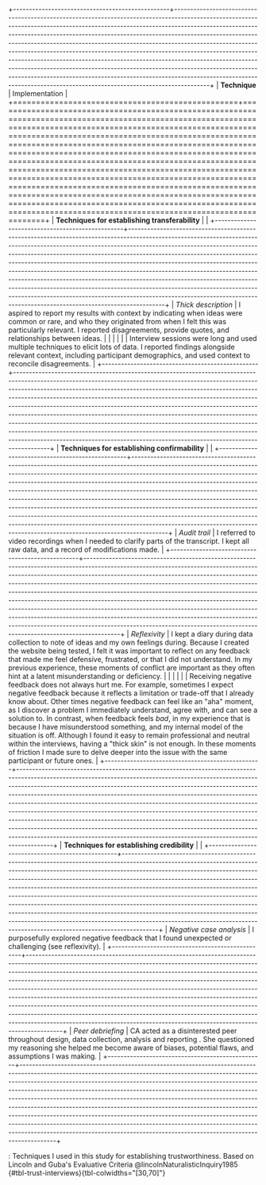 +-------------------------------------------------+-----------------------------------------------------------------------------------------------------------------------------------------------------------------------------------------------------------------------------------------------------------------------------------------------------------------------------------------------------------------------------------------------------------------------------------------------------------------------------------------------------------------------------------------------------------------------------------------------------------------------------------------------------------------------------------------------------------------------------------------+
| **Technique**                                   | Implementation                                                                                                                                                                                                                                                                                                                                                                                                                                                                                                                                                                                                                                                                                                                          |
+=================================================+=========================================================================================================================================================================================================================================================================================================================================================================================================================================================================================================================================================================================================================================================================================================================================+
| **Techniques for establishing transferability** |                                                                                                                                                                                                                                                                                                                                                                                                                                                                                                                                                                                                                                                                                                                                         |
+-------------------------------------------------+-----------------------------------------------------------------------------------------------------------------------------------------------------------------------------------------------------------------------------------------------------------------------------------------------------------------------------------------------------------------------------------------------------------------------------------------------------------------------------------------------------------------------------------------------------------------------------------------------------------------------------------------------------------------------------------------------------------------------------------------+
| *Thick description*                             | I aspired to report my results with context by indicating when ideas were common or rare, and who they originated from when I felt this was particularly relevant. I reported disagreements, provide quotes, and relationships between ideas.                                                                                                                                                                                                                                                                                                                                                                                                                                                                                           |
|                                                 |                                                                                                                                                                                                                                                                                                                                                                                                                                                                                                                                                                                                                                                                                                                                         |
|                                                 | Interview sessions were long and used multiple techniques to elicit lots of data. I reported findings alongside relevant context, including participant demographics, and used context to reconcile disagreements.                                                                                                                                                                                                                                                                                                                                                                                                                                                                                                                      |
+-------------------------------------------------+-----------------------------------------------------------------------------------------------------------------------------------------------------------------------------------------------------------------------------------------------------------------------------------------------------------------------------------------------------------------------------------------------------------------------------------------------------------------------------------------------------------------------------------------------------------------------------------------------------------------------------------------------------------------------------------------------------------------------------------------+
| **Techniques for establishing confirmability**  |                                                                                                                                                                                                                                                                                                                                                                                                                                                                                                                                                                                                                                                                                                                                         |
+-------------------------------------------------+-----------------------------------------------------------------------------------------------------------------------------------------------------------------------------------------------------------------------------------------------------------------------------------------------------------------------------------------------------------------------------------------------------------------------------------------------------------------------------------------------------------------------------------------------------------------------------------------------------------------------------------------------------------------------------------------------------------------------------------------+
| *Audit trail*                                   | I referred to video recordings when I needed to clarify parts of the transcript. <!--#ASK Unsure if this should go here-->I kept all raw data, and a record of modifications made.                                                                                                                                                                                                                                                                                                                                                                                                                                                                                                                                                      |
+-------------------------------------------------+-----------------------------------------------------------------------------------------------------------------------------------------------------------------------------------------------------------------------------------------------------------------------------------------------------------------------------------------------------------------------------------------------------------------------------------------------------------------------------------------------------------------------------------------------------------------------------------------------------------------------------------------------------------------------------------------------------------------------------------------+
| *Reflexivity*                                   | I kept a diary during data collection to note of ideas and my own feelings during. Because I created the website being tested, I felt it was important to reflect on any feedback that made me feel defensive, frustrated, or that I did not understand. In my previous experience, these moments of conflict are important as they often hint at a latent misunderstanding or deficiency.                                                                                                                                                                                                                                                                                                                                              |
|                                                 |                                                                                                                                                                                                                                                                                                                                                                                                                                                                                                                                                                                                                                                                                                                                         |
|                                                 | Receiving negative feedback does not always hurt me. For example, sometimes I expect negative feedback because it reflects a limitation or trade-off that I already know about. Other times negative feedback can feel like an "aha" moment, as I discover a problem I immediately understand, agree with, and can see a solution to. In contrast, when feedback feels *bad*, in my experience that is because I have misunderstood something, and my internal model of the situation is off. Although I found it easy to remain professional and neutral within the interviews, having a "thick skin" is not enough. In these moments of friction I made sure to delve deeper into the issue with the same participant or future ones. |
+-------------------------------------------------+-----------------------------------------------------------------------------------------------------------------------------------------------------------------------------------------------------------------------------------------------------------------------------------------------------------------------------------------------------------------------------------------------------------------------------------------------------------------------------------------------------------------------------------------------------------------------------------------------------------------------------------------------------------------------------------------------------------------------------------------+
| **Techniques for establishing credibility**     |                                                                                                                                                                                                                                                                                                                                                                                                                                                                                                                                                                                                                                                                                                                                         |
+-------------------------------------------------+-----------------------------------------------------------------------------------------------------------------------------------------------------------------------------------------------------------------------------------------------------------------------------------------------------------------------------------------------------------------------------------------------------------------------------------------------------------------------------------------------------------------------------------------------------------------------------------------------------------------------------------------------------------------------------------------------------------------------------------------+
| *Negative case analysis*                        | I purposefully explored negative feedback that I found unexpected or challenging (see reflexivity). <!--#ASK-->                                                                                                                                                                                                                                                                                                                                                                                                                                                                                                                                                                                                                         |
+-------------------------------------------------+-----------------------------------------------------------------------------------------------------------------------------------------------------------------------------------------------------------------------------------------------------------------------------------------------------------------------------------------------------------------------------------------------------------------------------------------------------------------------------------------------------------------------------------------------------------------------------------------------------------------------------------------------------------------------------------------------------------------------------------------+
| *Peer debriefing*                               | CA acted as a disinterested peer throughout design, data collection, analysis and reporting <!--#ASK true?-->. She questioned my reasoning she helped me become aware of biases, potential flaws, and assumptions I was making.                                                                                                                                                                                                                                                                                                                                                                                                                                                                                                         |
+-------------------------------------------------+-----------------------------------------------------------------------------------------------------------------------------------------------------------------------------------------------------------------------------------------------------------------------------------------------------------------------------------------------------------------------------------------------------------------------------------------------------------------------------------------------------------------------------------------------------------------------------------------------------------------------------------------------------------------------------------------------------------------------------------------+

: Techniques I used in this study for establishing trustworthiness. Based on Lincoln and Guba's Evaluative Criteria @lincolnNaturalisticInquiry1985 {#tbl-trust-interviews}{tbl-colwidths="\[30,70\]"}